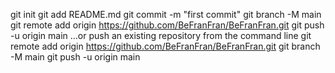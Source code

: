 git init
git add README.md
git commit -m "first commit"
git branch -M main
git remote add origin https://github.com/BeFranFran/BeFranFran.git
git push -u origin main
…or push an existing repository from the command line
git remote add origin https://github.com/BeFranFran/BeFranFran.git
git branch -M main
git push -u origin main

